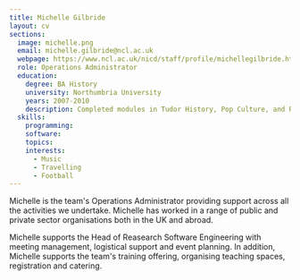 ```yaml
---
title: Michelle Gilbride
layout: cv
sections:
  image: michelle.png
  email: michelle.gilbride@ncl.ac.uk
  webpage: https://www.ncl.ac.uk/nicd/staff/profile/michellegilbride.html
  role: Operations Administrator
  education:
    degree: BA History
    university: Northumbria University
    years: 2007-2010
    description: Completed modules in Tudor History, Pop Culture, and Regeneration.
  skills:
    programming:
    software:
    topics:
    interests:
      - Music
      - Travelling
      - Football
---
```

Michelle is the team's Operations Administrator providing support across all the activities we undertake. Michelle has worked in a range of public and private sector organisations both in the UK and abroad.

Michelle supports the Head of Reasearch Software Engineering with meeting management, logistical support and event planning. In addition, Michelle supports the team's training offering, organising teaching spaces, registration and catering. 
